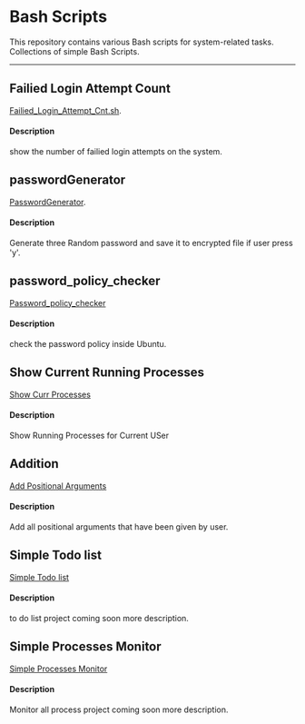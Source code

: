 # Bash Scripts

This repository contains various Bash scripts for system-related tasks.  
Collections of simple Bash Scripts.

---

## Failied Login Attempt Count
[Failied_Login_Attempt_Cnt.sh](Simple_Scripts/Failied_Login_Attempt_Cnt.sh).
#### Description
show the number of failied login attempts on the system.

## passwordGenerator
[PasswordGenerator](Simple_Scripts/passwordGenerator.sh).
#### Description
Generate three Random password and save it to encrypted file if user press 'y'.

## password_policy_checker
[Password_policy_checker](Simple_Scripts/password_policy_checker.sh)
#### Description
check the password policy inside Ubuntu.

## Show Current Running Processes
[Show Curr Processes](Simple_Scripts/ShowCurrentProcess.sh)
#### Description
Show Running Processes for Current USer

## Addition
[Add Positional Arguments](Simple_Scripts/addition.sh)
#### Description
Add all positional arguments that have been given by user.

## Simple Todo list
[Simple Todo list](Simple_todo_list/Simple_Todo_List.sh)
#### Description
to do list project coming soon more description.

## Simple Processes Monitor
[Simple Processes Monitor](ProcessMonitor/)
#### Description
Monitor all process project coming soon more description.